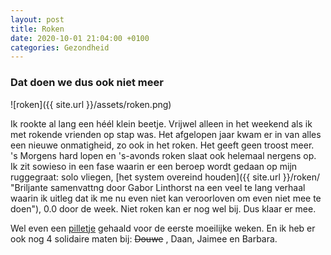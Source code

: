 ```yaml
---
layout: post
title: Roken
date: 2020-10-01 21:04:00 +0100
categories: Gezondheid
---
```


### Dat doen we dus ook niet meer

![roken]({{ site.url }}/assets/roken.png)  

Ik rookte al lang een héél klein beetje. Vrijwel alleen in het weekend als ik met rokende vrienden op stap was. Het afgelopen jaar kwam er in van alles een nieuwe onmatigheid, zo ook in het roken. Het geeft geen troost meer.  
's Morgens hard lopen en 's-avonds roken slaat ook helemaal nergens op. Ik zit sowieso in een fase waarin er een beroep wordt gedaan op mijn ruggegraat: solo vliegen, [het system overeind houden]({{ site.url }}/roken/ "Briljante samenvattng door Gabor Linthorst na een veel te lang verhaal waarin ik uitleg dat ik me nu even niet kan veroorloven om even niet mee te doen"), 0.0 door de week. Niet roken kan er nog wel bij. Dus klaar er mee.

Wel even een [pilletje](https://www.farmacotherapeutischkompas.nl/bladeren/preparaatteksten/v/varenicline "'Oh nee! Toch geen DRUGS?' riep de rokende alcoholist") gehaald voor de eerste moeilijke weken. En ik heb er ook nog 4 solidaire maten bij: ~~Douwe~~ , Daan, Jaimee en Barbara.

<script>
/*
Count up from any date script-
By JavaScript Kit (www.javascriptkit.com)
Over 200+ free scripts here!
*/

var montharray=new Array("Jan","Feb","Mar","Apr","May","Jun","Jul","Aug","Sep","Oct","Nov","Dec")

function countup(yr,m,d){
var today=new Date()
var todayy=today.getYear()
if (todayy < 1000)
todayy+=1900
var todaym=today.getMonth()
var todayd=today.getDate()
var todaystring=montharray[todaym]+" "+todayd+", "+todayy
var paststring=montharray[m-1]+" "+d+", "+yr
var difference=(Math.round((Date.parse(todaystring)-Date.parse(paststring))/(24*60*60*1000))*1)
difference+=" dagen"
document.write("En dat gaat nu "+difference+" goed !")
}
//enter the count up date using the format year/month/day
countup(2020,10,01)
</script>
